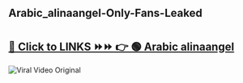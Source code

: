 
 ## Arabic_alinaangel-Only-Fans-Leaked

# <h2><a href="https://clipsfans.com/Arabic_alinaangel&ref=git">🔗 Click to LINKS ⏩⏩ 👉 🟢 Arabic alinaangel </a></h2>

<a href="https://clipsfans.com/Arabic_alinaangel&ref=git" rel="nofollow" data-target="animated-image.originalLink"><img src="https://i.ibb.co.com/xMMVF88/686577567.gif" alt="Viral Video Original" style="max-width: 100%; display: inline-block;" data-target="animated-image.originalImage"></a>
